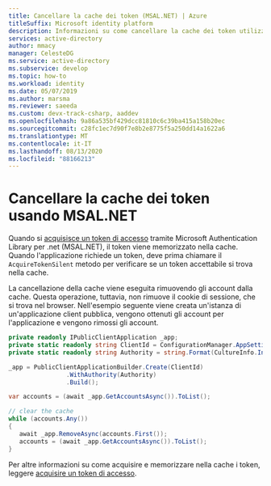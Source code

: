 ```yaml
---
title: Cancellare la cache dei token (MSAL.NET) | Azure
titleSuffix: Microsoft identity platform
description: Informazioni su come cancellare la cache dei token utilizzando Microsoft Authentication Library per .NET (MSAL.NET).
services: active-directory
author: mmacy
manager: CelesteDG
ms.service: active-directory
ms.subservice: develop
ms.topic: how-to
ms.workload: identity
ms.date: 05/07/2019
ms.author: marsma
ms.reviewer: saeeda
ms.custom: devx-track-csharp, aaddev
ms.openlocfilehash: 9a86a535bf429dcc81810c6c39ba415a158b20ec
ms.sourcegitcommit: c28fc1ec7d90f7e8b2e8775f5a250dd14a1622a6
ms.translationtype: MT
ms.contentlocale: it-IT
ms.lasthandoff: 08/13/2020
ms.locfileid: "88166213"
---
```

# <a name="clear-the-token-cache-using-msalnet"></a>Cancellare la cache dei token usando MSAL.NET

Quando si [acquisisce un token di accesso](msal-acquire-cache-tokens.md) tramite Microsoft Authentication Library per .net (MSAL.NET), il token viene memorizzato nella cache. Quando l'applicazione richiede un token, deve prima chiamare il `AcquireTokenSilent` metodo per verificare se un token accettabile si trova nella cache. 

La cancellazione della cache viene eseguita rimuovendo gli account dalla cache. Questa operazione, tuttavia, non rimuove il cookie di sessione, che si trova nel browser.  Nell'esempio seguente viene creata un'istanza di un'applicazione client pubblica, vengono ottenuti gli account per l'applicazione e vengono rimossi gli account.

```csharp
private readonly IPublicClientApplication _app;
private static readonly string ClientId = ConfigurationManager.AppSettings["ida:ClientId"];
private static readonly string Authority = string.Format(CultureInfo.InvariantCulture, AadInstance, Tenant);

_app = PublicClientApplicationBuilder.Create(ClientId)
                .WithAuthority(Authority)
                .Build();

var accounts = (await _app.GetAccountsAsync()).ToList();

// clear the cache
while (accounts.Any())
{
   await _app.RemoveAsync(accounts.First());
   accounts = (await _app.GetAccountsAsync()).ToList();
}

```

Per altre informazioni su come acquisire e memorizzare nella cache i token, leggere [acquisire un token di accesso](msal-acquire-cache-tokens.md).
